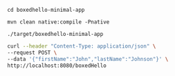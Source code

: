 `cd boxedhello-minimal-app`

`mvn clean native:compile -Pnative`

`./target/boxedhello-minimal-app`

```bash
curl --header "Content-Type: application/json" \
--request POST \
--data '{"firstName":"John","lastName":"Johnson"}' \
http://localhost:8080/boxedHello
```
